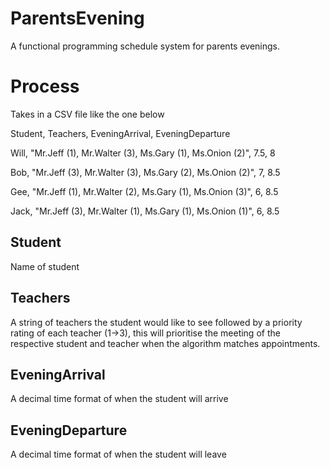 # ParentsEvening
A functional programming schedule system for parents evenings.

# Process

Takes in a CSV file like the one below

Student,	Teachers,	EveningArrival,	EveningDeparture

Will,	"Mr.Jeff (1), Mr.Walter (3), Ms.Gary (1), Ms.Onion (2)",	7.5,	8	

Bob,	"Mr.Jeff (3), Mr.Walter (3), Ms.Gary (2), Ms.Onion (2)",	7,	8.5	

Gee,	"Mr.Jeff (1), Mr.Walter (2), Ms.Gary (1), Ms.Onion (3)",	6,	8.5	

Jack,	"Mr.Jeff (3), Mr.Walter (1), Ms.Gary (1), Ms.Onion (1)",	6,	8.5	

## Student
 Name of student

## Teachers
A string of teachers the student would like to see followed by a priority rating of each teacher (1->3), this will prioritise the meeting of the respective student and teacher when the algorithm matches appointments.

## EveningArrival
A decimal time format of when the student will arrive

## EveningDeparture

A decimal time format of when the student will leave

